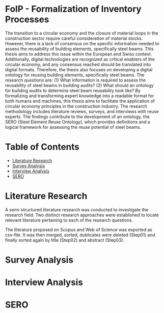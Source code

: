 # FoIP - Formalization of Inventory Processes

The transition to a circular economy and the closure of material loops in the construction sector require careful consideration of material stocks. However, there is a lack of consensus on the specific information needed to assess the reusability of building elements, specifically steel beams. This thesis aims to address this issue within the European and Swiss context. Additionally, digital technologies are recognized as critical enablers of the circular economy, and any consensus reached should be translated into digital formats. Therefore, the thesis also focuses on developing a digital ontology for reusing building elements, specifically steel beams. The research questions are: (1) What information is required to assess the reusability of steel beams in building audits? (2) What should an ontology for building audits to determine steel beam reusability look like? By formalizing and transforming expert knowledge into a readable format for both humans and machines, this thesis aims to facilitate the application of circular economy principles in the construction industry. The research methodology includes literature reviews, surveys, and interviews with reuse experts. The findings contribute to the development of an ontology, the SERO (Steel Element Reuse Ontology), which provides definitions and a logical framework for assessing the reuse potential of steel beams.

# Table of Contents
* [Literature Research](#Literature_Research)
* [Survey Analysis](#Survey_Analysis)
* [Interview Analysis](#Interview_Analysis)
* [SERO](#SERO)

# <a name="Literature_Research"></a>Literature Research

A semi-structured literature research was conducted to investigate the research field. Two distinct research approaches were established to locate relevant literature pertaining to each of the research questions.

The literature proposed on Scopus and Web of Science was exported as csv-file. It was then merged, sorted, dublicates were deleted (Step01) and finally sorted again by title (Step02) and abstract (Step03).


# <a name="Survey_Analysis"></a>Survey Analysis



# <a name="Interview_Analysis"></a>Interview Analysis

# <a name="SERO"></a>SERO
